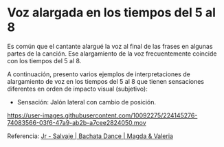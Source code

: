 # Voz alargada en los tiempos del 5 al 8

Es común que el cantante alargué la voz al final de las frases en algunas partes de la canción. Ese alargamiento de la voz frecuentemente coincide con los tiempos del 5 al 8.

A continuación, presento varios ejemplos de interpretaciones de alargamiento de voz en los tiempos del 5 al 8 que tienen sensaciones diferentes en orden de impacto visual (subjetivo):

- Sensación: Jalón lateral con cambio de posición.

https://user-images.githubusercontent.com/10092275/224145276-74083566-03f6-47a9-ab2b-a7cee2824050.mov

Referencia: [Jr - Salvaje | Bachata Dance | Magda & Valeria](https://youtu.be/_cyTqKo8z6w?t=90)
